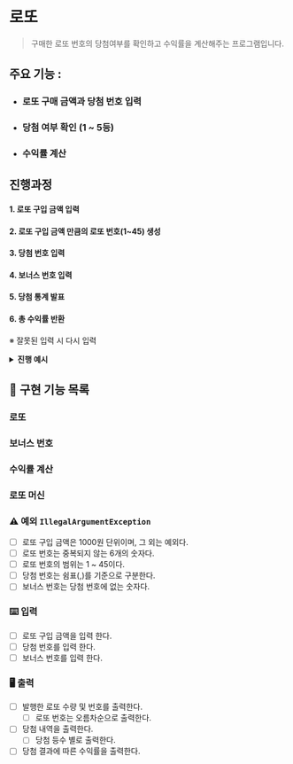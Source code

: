 # 로또

> 구매한 로또 번호의 당첨여부를 확인하고 수익률을 계산해주는 프로그램입니다.

## 주요 기능 :
- ### 로또 구매 금액과 당첨 번호 입력
- ### 당첨 여부 확인 (1 ~ 5등)
- ### 수익률 계산


## 진행과정 
#### 1. 로또 구입 금액 입력  <br>
#### 2. 로또 구입 금액 만큼의 로또 번호(1~45) 생성  <br>
#### 3. 당첨 번호 입력 <br>
#### 4. 보너스 번호 입력 <br>
#### 5. 당첨 통계 발표 <br>
#### 6. 총 수익률 반환 <br>

※ 잘못된 입력 시 다시 입력
<details><summary> <strong>진행 예시 </strong>
</summary>  

```text
구입금액을 입력해 주세요.
8000

8개를 구매했습니다.
[8, 21, 23, 41, 42, 43] 
[3, 5, 11, 16, 32, 38] 
[7, 11, 16, 35, 36, 44] 
[1, 8, 11, 31, 41, 42] 
[13, 14, 16, 38, 42, 45] 
[7, 11, 30, 40, 42, 43] 
[2, 13, 22, 32, 38, 45] 
[1, 3, 5, 14, 22, 45]

당첨 번호를 입력해 주세요.
1,2,3,4,5,6

보너스 번호를 입력해 주세요.
7

당첨 통계
---
3개 일치 (5,000원) - 1개
4개 일치 (50,000원) - 0개
5개 일치 (1,500,000원) - 0개
5개 일치, 보너스 볼 일치 (30,000,000원) - 0개
6개 일치 (2,000,000,000원) - 0개
총 수익률은 62.5%입니다.
```
</details>

## 📌 구현 기능 목록

### 로또

### 보너스 번호

### 수익률 계산

### 로또 머신

### ⚠️ 예외 ```IllegalArgumentException```
- [ ] 로또 구입 금액은 1000원 단위이며, 그 외는 예외다.
- [ ] 로또 번호는 중복되지 않는 6개의 숫자다.
- [ ] 로또 번호의 범위는 1 ~ 45이다.
- [ ] 당첨 번호는 쉼표(,)를 기준으로 구분한다.
- [ ] 보너스 번호는 당첨 번호에 없는 숫자다.

### ⌨️ 입력
- [ ] 로또 구입 금액을 입력 한다.
- [ ] 당첨 번호를 입력 한다.
- [ ] 보너스 번호를 입력 한다.

### 🖥️ 출력
- [ ] 발행한 로또 수량 및 번호를 출력한다.
  - [ ] 로또 번호는 오름차순으로 출력한다.
- [ ] 당첨 내역을 출력한다.
  - [ ] 당첨 등수 별로 출력한다.
- [ ] 당첨 결과에 따른 수익률을 출력한다.
